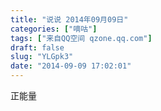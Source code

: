 ```yaml
---
title: "说说 2014年09月09日"
categories: ["嘀咕"]
tags: ["来自QQ空间 qzone.qq.com"]
draft: false
slug: "YLGpk3"
date: "2014-09-09 17:02:01"
---
```


正能量

